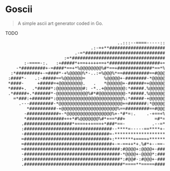 # Goscii
> A simple ascii art generator coded in Go.

TODO

<pre>
                                          ..:::--====-----:::..                                     
                                .:-=+**###########################**+=-.                            
                          .-=*###########################################*+=:                       
                      :=*######################################*++++++*#######*-      :----:.       
       :-====-:.   :+#####*+==+++++==+*###################+==++*##%%%#*++==*#####+-:+#########+:    
    -*#########+-=####*==+*%@@@@@@@@%#*==+#############*==*%@@@@*=-=+%@@@@%+-+#####*=-*#########*:  
  :*#########+-=####*-+%@@@@@%*-..:=%@@@%*==##########==#@@@@@%:      *@@@@@%+-######*-   :*######: 
 :####*-   .:-#####==%@@@@@@@=       %@@@@@+-########-*@@@@@@@*       -@@@@@@@*:#######+   :######* 
 *####-     +#####=+@@@@@@@@@.   .   *@@@@@@+-######=+@@@@@@@@%:  #=  *@@@@@@@@-+#######*..+######* 
 *####+.  .*#####*:@@@@@@@@@@#: -*..+@@@@@@@@:*#####.%@@@@@@@@@@#+==*%@@@@@@@@@#-########*:*######- 
 .*#####+.*######*-@@@@@@@@@@@@%#*#@@@@@@@@@@-*#####.%@@@@@@@@@@@@@@@@@@@@@@@@@*-#########*:####*.  
   =*###:+#######*:@@@@@@@@@@@@@@@@@@@@@@@@@%:*#####-+@@@@@@@@@@@@@@@@@@@@@@@@@-+##########=-+-.    
     .---#########-*@@@@@@@@@@@@@@@@@@@@@@@@+=#######:*@@@@@@@@@@@@@@@@@@@@@@%==############.       
        *##########-+@@@@@@@@@@@@@@@@@@@@@%==#########==#@@@@@@@@@@@@@@@@@@%*-+#############=       
       -############+-*@@@@@@@@@@@@@@@@@%+-*#*=:.    .-+==+%@@@@@@@@@@@@%*=-+################       
       *##############+=+*#%@@@@@@@%#*+==*##+           =#*==++++++++++==+###################-      
      .##################*+===+++===+*###*==-          .--=*#################################*      
      :#################################--****=-----==****+--*################################      
      -################################=-********************.*###############################:     
      =################################+:*******+====+*******.*###############################-     
      =#################################+-=-==++*+.%#*+--==--*################################=     
      =####################################:#@@@@+:@@@@+-#####################################+     
      -####################################-*@@@@+-@@@@*:#####################################*     
      :####################################*:#@@#-:#@@@+-#####################################*     
      .#####################################*====**=====######################################*     
</pre>



